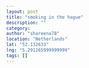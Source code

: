 ```yaml
---
layout: post
title: "smoking in the hague"
description: ""
category:
author: "shareena78"
location: "Netherlands"
lat: "52.132633"
lng: "5.291265999999999"
tags: []
---
```







